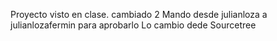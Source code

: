 Proyecto visto en clase.
cambiado
2
Mando desde julianloza a julianlozafermin para aprobarlo
Lo cambio dede Sourcetree
